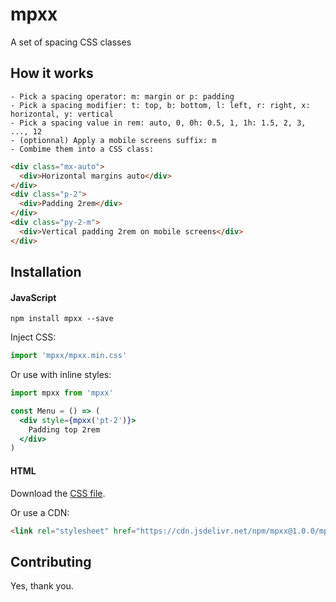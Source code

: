 # mpxx

A set of spacing CSS classes

## How it works

```
- Pick a spacing operator: m: margin or p: padding
- Pick a spacing modifier: t: top, b: bottom, l: left, r: right, x: horizontal, y: vertical
- Pick a spacing value in rem: auto, 0, 0h: 0.5, 1, 1h: 1.5, 2, 3, ..., 12
- (optionnal) Apply a mobile screens suffix: m
- Combime them into a CSS class:
```
```html
<div class="mx-auto">
  <div>Horizontal margins auto</div>
</div>
<div class="p-2">
  <div>Padding 2rem</div>
</div>
<div class="py-2-m">
  <div>Vertical padding 2rem on mobile screens</div>
</div>
```

## Installation

#### JavaScript

`npm install mpxx --save`

Inject CSS:
```js
import 'mpxx/mpxx.min.css'
```

Or use with inline styles:
```jsx
import mpxx from 'mpxx'

const Menu = () => (
  <div style={mpxx('pt-2')}>
    Padding top 2rem
  </div>
)
```

#### HTML

Download the [CSS file](https://raw.githubusercontent.com/dherault/mpxx/main/mpxx.css).

Or use a CDN:
```html
<link rel="stylesheet" href="https://cdn.jsdelivr.net/npm/mpxx@1.0.0/mpxx.min.css">
```

## Contributing

Yes, thank you.

